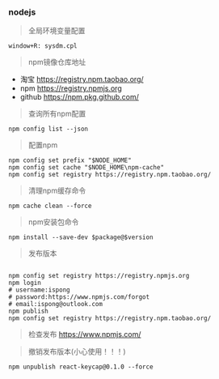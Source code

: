 ### nodejs

> 全局环境变量配置
```shell script
window+R: sysdm.cpl
```

> npm镜像仓库地址
- 淘宝 https://registry.npm.taobao.org/ 
- npm https://registry.npmjs.org
- github https://npm.pkg.github.com/

> 查询所有npm配置
```shell script
npm config list --json
```

> 配置npm
```shell script
npm config set prefix "$NODE_HOME"
npm config set cache "$NODE_HOME\npm-cache"
npm config set registry https://registry.npm.taobao.org/
```

> 清理npm缓存命令
```shell script
npm cache clean --force
```

> npm安装包命令
```shell script
npm install --save-dev $package@$version
```

> 发布版本
```shell script

npm config set registry https://registry.npmjs.org
npm login
# username:ispong
# password:https://www.npmjs.com/forgot
# email:ispong@outlook.com
npm publish
npm config set registry https://registry.npm.taobao.org/
```

> 检查发布 https://www.npmjs.com/

> 撤销发布版本(小心使用！！！)
```shell script 
npm unpublish react-keycap@0.1.0 --force
```

